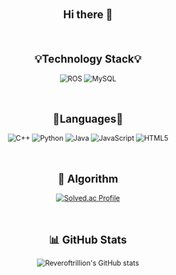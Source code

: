 <div align="center">

## Hi there 👋

<br>

## 💡Technology Stack💡  
<!-- 프레임워크·DB·툴 -->
![ROS](https://img.shields.io/badge/ROS-22314E?style=for-the-badge&logo=ros&logoColor=white)
![MySQL](https://img.shields.io/badge/MySQL-4479A1?style=for-the-badge&logo=mysql&logoColor=white)

<br>

## 🌈Languages🌈  
![C++](https://img.shields.io/badge/C%2B%2B-00599C?style=for-the-badge&logo=cplusplus&logoColor=white)
![Python](https://img.shields.io/badge/Python-3776AB?style=for-the-badge&logo=python&logoColor=white)
![Java](https://img.shields.io/badge/Java-007396?style=for-the-badge&logo=openjdk&logoColor=white)
![JavaScript](https://img.shields.io/badge/JavaScript-F7DF1E?style=for-the-badge&logo=javascript&logoColor=black)
![HTML5](https://img.shields.io/badge/HTML5-E34F26?style=for-the-badge&logo=html5&logoColor=white)

<br>

## 🧩 Algorithm  
[![Solved.ac Profile](http://mazassumnida.wtf/api/v2/generate_badge?boj=cholee3253)](https://solved.ac/cholee3253)

<br>

## 📊 GitHub Stats  
![Reveroftrillion's GitHub stats](https://github-readme-stats.vercel.app/api?username=Revero)
